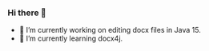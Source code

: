 ### Hi there 👋
- 🔭 I’m currently working on editing docx files in Java 15.
- 🌱 I’m currently learning docx4j.
